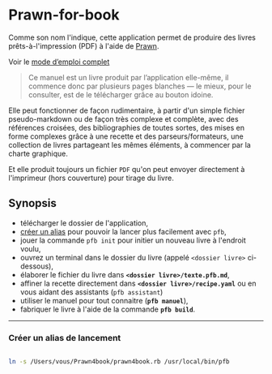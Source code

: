 # Prawn-for-book

Comme son nom l'indique, cette application permet de produire des livres prêts-à-l'impression (PDF) à l'aide de [Prawn](https://github.com/justchilinp/prawnpdf).

Voir le [mode d’emploi complet](Manuel/manuel_building/full_book.pdf) 

> Ce manuel est un livre produit par l’application elle-même, il commence donc par plusieurs pages blanches — le mieux, pour le consulter, est de le télécharger grâce au bouton idoine.

Elle peut fonctionner de façon rudimentaire, à partir d'un simple fichier pseudo-markdown ou de façon très complexe et complète, avec des références croisées, des bibliographies de toutes sortes, des mises en forme complexes grâce à une recette et des parseurs/formateurs, une collection de livres partageant les mêmes éléments, à commencer par la charte graphique.

Et elle produit toujours un fichier `PDF` qu'on peut envoyer directement à l'imprimeur (hors couverture) pour tirage du livre.

## Synopsis

* télécharger le dossier de l'application,
* [créer un alias](#make-alias) pour pouvoir la lancer plus facilement avec `pfb`,
* jouer la commande `pfb init` pour initier un nouveau livre à l'endroit voulu,
* ouvrez un terminal dans le dossier du livre (appelé `<dossier livre>` ci-dessous),
* élaborer le fichier du livre dans **`<dossier livre>/texte.pfb.md`**,
* affiner la recette directement dans **`<dossier livre>/recipe.yaml`** ou en vous aidant des assistants (`pfb assistant`)
* utiliser le manuel pour tout connaitre (**`pfb manuel`**),
* fabriquer le livre à l'aide de la commande **`pfb build`**.

---

<a name="make-alias"></a>

### Créer un alias de lancement

~~~bash

ln -s /Users/vous/Prawn4book/prawn4book.rb /usr/local/bin/pfb

~~~
